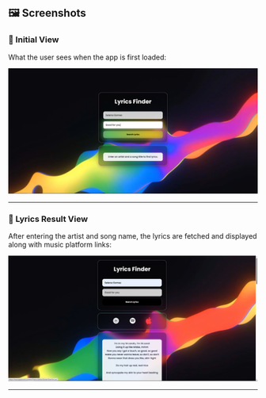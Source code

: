 ## 🖼️ Screenshots

### 🔹 Initial View
What the user sees when the app is first loaded:

![Initial View](assets/ss1.png)

---

### 🔹 Lyrics Result View
After entering the artist and song name, the lyrics are fetched and displayed along with music platform links:

![Lyrics Result View](assets/ss2.png)

---